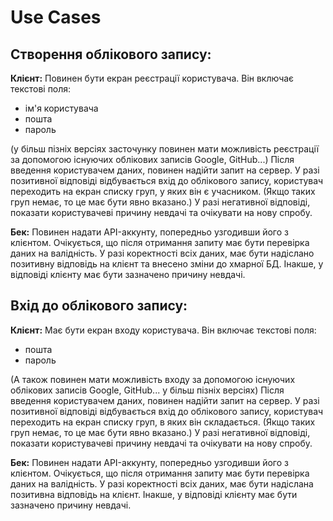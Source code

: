 # Use Cases

## Створення облікового запису:
**Клієнт:** Повинен бути екран реєстрації користувача. Він включає текстові поля:
 - ім'я користувача
 - пошта
 - пароль

(у більш пізніх версіях засточунку повинен мати можливість реєстрації за допомогою існуючих облікових 
записів Google, GitHub...) Після введення користувачем даних, повинен надійти запит на сервер. У разі 
позитивної відповіді відбувається вхід до облікового запису, користувач переходить на екран списку груп, 
у яких він є учасником. (Якщо таких груп немає, то це має бути явно вказано.) У разі негативної відповіді, 
показати користувачеві причину невдачі та очікувати на нову спробу.

**Бек:** Повинен надати API-аккунту, попередньо узгодивши його з клієнтом. Очікується, що після отримання 
запиту має бути перевірка даних на валідність. У разі коректності всіх даних, має бути надіслано позитивну 
відповідь на клієнт та внесено зміни до хмарної БД. Інакше, у відповіді клієнту має бути зазначено причину 
невдачі.

## Вхід до облікового запису:
**Клієнт:** Має бути екран входу користувача. Він включає текстові поля:
 - пошта
 - пароль

(А також повинен мати можливість входу за допомогою існуючих облікових записів Google, GitHub... у більш пізніх версіях) Після 
введення користувачем даних, повинен надійти запит на сервер. У разі позитивної відповіді відбувається вхід 
до облікового запису, користувач переходить на екран списку груп, в яких він складається. (Якщо таких груп 
немає, то це має бути явно вказано.) У разі негативної відповіді, показати користувачеві причину невдачі 
та очікувати на нову спробу.

**Бек:** Повинен надати API-аккунту, попередньо узгодивши його з клієнтом. Очікується, що після отримання 
запиту має бути перевірка даних на валідність. У разі коректності всіх даних, має бути надіслана позитивна 
відповідь на клієнт. Інакше, у відповіді клієнту має бути зазначено причину невдачі.
